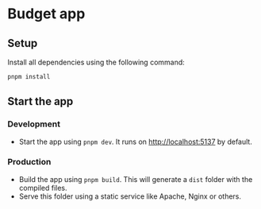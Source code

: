 # Budget app

## Setup

Install all dependencies using the following command:

```bash
pnpm install
```

## Start the app

### Development

- Start the app using `pnpm dev`. It runs on <http://localhost:5137> by default.

### Production

- Build the app using `pnpm build`. This will generate a `dist` folder with the compiled files.
- Serve this folder using a static service like Apache, Nginx or others.

